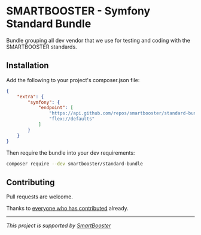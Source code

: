 # SMARTBOOSTER - Symfony Standard Bundle

Bundle grouping all dev vendor that we use for testing and coding with the SMARTBOOSTER standards.

## Installation

Add the following to your project's composer.json file:

```json
{
    "extra": {
        "symfony": {
            "endpoint": [
                "https://api.github.com/repos/smartbooster/standard-bundle/contents/recipes.json", 
                "flex://defaults"
            ]
        }
    }
}
```

Then require the bundle into your dev requirements:

```bash
composer require --dev smartbooster/standard-bundle
```

## Contributing

Pull requests are welcome.

Thanks to [everyone who has contributed](https://github.com/smartbooster/symfony-docker/contributors) already.

---

*This project is supported by [SmartBooster](https://www.smartbooster.io)*
